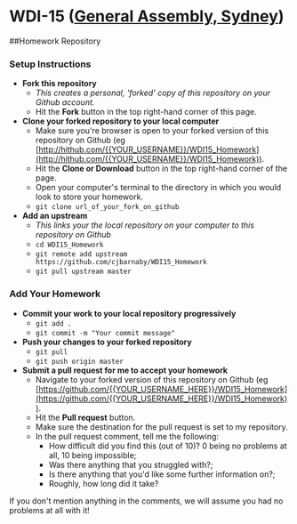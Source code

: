 # WDI-15 ([General Assembly, Sydney](https://generalassemb.ly/sydney))
##Homework Repository

### Setup Instructions

- **Fork this repository**
    + *This creates a personal, 'forked' copy of this repository on your Github account.*  
    + Hit the **Fork** button in the top right-hand corner of this page.
- **Clone your forked repository to your local computer**
    + Make sure you're browser is open to your forked version of this repository on Github (eg [http://hithub.com/{{YOUR_USERNAME}}/WDI15_Homework](http://hithub.com/{{YOUR_USERNAME}}/WDI15_Homework)).
    + Hit the **Clone or Download** button in the top right-hand corner of the page.
    + Open your computer's terminal to the directory in which you would look to store your homework.
    + `git clone url_of_your_fork_on_github`
- **Add an upstream**
    +  *This links your the local repository on your computer to this repository on Github*
    + `cd WDI15_Homework`
    + `git remote add upstream https://github.com/cjbarnaby/WDI15_Homework`
    + `git pull upstream master`

### Add Your Homework

- **Commit your work to your local repository progressively**
    + `git add .`
    + `git commit -m "Your commit message"`
- **Push your changes to your forked repository**
    + `git pull`
    + `git push origin master`
- **Submit a pull request for me to accept your homework**
    + Navigate to your forked version of this repository on Github (eg [https://github.com/{{YOUR_USERNAME_HERE}}/WDI15_Homework](https://github.com/{{YOUR_USERNAME_HERE}}/WDI15_Homework)).
    + Hit the **Pull request** button.
    + Make sure the destination for the pull request is set to my repository.
    - In the pull request comment, tell me the following:
        + How difficult did you find this (out of 10)? 0 being no problems at all, 10 being impossible;
        + Was there anything that you struggled with?;
        + Is there anything that you'd like some further information on?;
        + Roughly, how long did it take?

If you don't mention anything in the comments, we will assume you had no problems at all with it!
